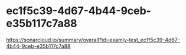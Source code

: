 # ec1f5c39-4d67-4b44-9ceb-e35b117c7a88
https://sonarcloud.io/summary/overall?id=examly-test_ec1f5c39-4d67-4b44-9ceb-e35b117c7a88
